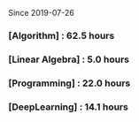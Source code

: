 Since 2019-07-26
### [Algorithm] : 62.5 hours

### [Linear Algebra] : 5.0 hours

### [Programming] : 22.0 hours

### [DeepLearning] : 14.1 hours

